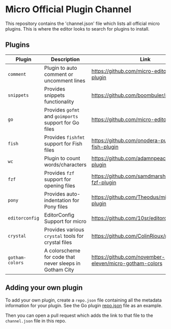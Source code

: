 # Micro Official Plugin Channel

This repository contains the 'channel.json' file which lists all official micro plugins. This is where the editor looks to search for plugins to install.

## Plugins

| Plugin         | Description                                           | Link                                                |
| -------------- | ----------------------------------------------------- | --------------------------------------------------- |
| `comment`      | Plugin to auto comment or uncomment lines             | https://github.com/micro-editor/comment-plugin      |
| `snippets`     | Provides snippets functionality                       | https://github.com/boombuler/microsnippets          |
| `go`           | Provides `gofmt` and `goimports` support for Go files | https://github.com/micro-editor/go-plugin           |
| `fish`         | Provides `fishfmt` support for Fish files             | https://github.com/onodera-punpun/micro-fish-plugin |
| `wc`           | Plugin to count words/characters                      | https://github.com/adamnpeace/micro-wc-plugin       |
| `fzf`          | Provides `fzf` support for opening files              | https://github.com/samdmarshall/micro-fzf-plugin    |
| `pony`         | Provides auto-indentation for Pony files              | https://github.com/Theodus/micro-pony-plugin        |
| `editorconfig` | EditorConfig Support for micro                        | https://github.com/10sr/editorconfig-micro          |
| `crystal`      | Provides various `crystal` tools for crystal files    | https://github.com/ColinRioux/micro-crystal         |
| `gotham-colors` | A colorscheme for code that never sleeps in Gotham City | https://github.com/november-eleven/micro-gotham-colors |

## Adding your own plugin

To add your own plugin, create a `repo.json` file containing all the metadata information for your plugin. See the Go plugin [repo.json](https://github.com/micro-editor/go-plugin/blob/master/repo.json) file as an example.

Then you can open a pull request which adds the link to that file to the `channel.json` file in this repo.
